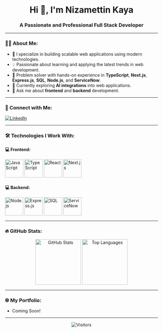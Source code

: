 <h1 align="center">Hi 👋, I'm Nizamettin Kaya</h1>
<h3 align="center">A Passionate and Professional Full Stack Developer</h3>

---

### 👨‍💻 About Me:
- 🚀 I specialize in building scalable web applications using modern technologies.
- 💡 Passionate about learning and applying the latest trends in web development.
- 🧩 Problem solver with hands-on experience in **TypeScript**, **Next.js**, **Express.js**, **SQL**, **Node.js**, and **ServiceNow**.
- 🌱 Currently exploring **AI integrations** into web applications.
- 💬 Ask me about **frontend** and **backend** development.

---

### 💼 Connect with Me:
<a href="https://www.linkedin.com/in/nizamettinkaya" target="_blank">
  <img src="https://img.shields.io/badge/-LinkedIn-%230077B5?style=for-the-badge&logo=linkedin&logoColor=white" alt="LinkedIn">
</a>

---

### 🛠️ Technologies I Work With:

#### 💻 Frontend:
<a href="#" target="_blank"><img src="https://cdn.icon-icons.com/icons2/2415/PNG/512/javascript_original_logo_icon_146455.png" alt="JavaScript" height="60"/></a>
<a href="#" target="_blank"><img src="https://cdn.icon-icons.com/icons2/2415/PNG/512/typescript_original_logo_icon_146317.png" alt="TypeScript" height="60"/></a>
<a href="#" target="_blank"><img src="https://cdn.icon-icons.com/icons2/2415/PNG/512/react_original_wordmark_logo_icon_146375.png" alt="React" height="60"/></a>
<a href="#" target="_blank"><img src="https://cdn.icon-icons.com/icons2/2699/PNG/512/nextjs_logo_icon_169524.png" alt="Next.js" height="60"/></a>

#### 💻 Backend:
<a href="#" target="_blank"><img src="https://cdn.icon-icons.com/icons2/2699/PNG/512/nodejs_logo_icon_169922.png" alt="Node.js" height="60"/></a>
<a href="#" target="_blank"><img src="https://cdn.icon-icons.com/icons2/2699/PNG/512/expressjs_logo_icon_169847.png" alt="Express.js" height="60"/></a>
<a href="#" target="_blank"><img src="https://cdn.icon-icons.com/icons2/2107/PNG/512/file_type_sql_icon_130152.png" alt="SQL" height="60"/></a>
<a href="#" target="_blank"><img src="https://developer.servicenow.com/devportal/img/favicons/android-chrome-512x512.png" alt="ServiceNow" height="60"/></a>

---

### 🔥 GitHub Stats:
<p align="center">
  <img src="https://github-readme-stats.vercel.app/api?username=nizamettinkaya&show_icons=true&theme=radical" alt="GitHub Stats" height="150"/>
  <img src="https://github-readme-stats.vercel.app/api/top-langs/?username=nizamettinkaya&layout=compact&theme=radical" alt="Top Languages" height="150"/>
</p>

---

### 🌐 My Portfolio:
- Coming Soon!

---

<p align="center">
  <img src="https://visitor-badge.laobi.icu/badge?page_id=nizamettinkaya" alt="Visitors">
</p>
